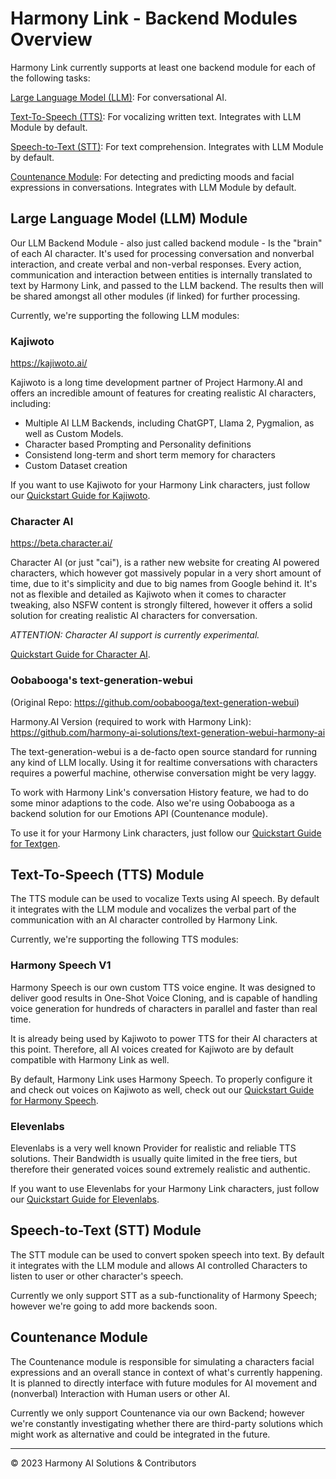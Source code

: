 # Harmony Link - Backend Modules Overview

Harmony Link currently supports at least one backend module for each of the following tasks:

[Large Language Model (LLM)](#large-language-model-llm-module): For conversational AI.

[Text-To-Speech (TTS)](#text-to-speech-tts-module): For vocalizing written text. Integrates with LLM Module by default.

[Speech-to-Text (STT)](#speech-to-text-stt-module): For text comprehension. Integrates with LLM Module by default.

[Countenance Module](#countenance-module): For detecting and predicting moods and facial expressions in conversations. Integrates with LLM Module by default.


## Large Language Model (LLM) Module
Our LLM Backend Module - also just called backend module - Is the "brain" of each AI character. It's used for processing
conversation and nonverbal interaction, and create verbal and non-verbal responses. Every action, communication and
interaction between entities is internally translated to text by Harmony Link, and passed to the LLM backend.
The results then will be shared amongst all other modules (if linked) for further processing.

Currently, we're supporting the following LLM modules:

### Kajiwoto
https://kajiwoto.ai/

Kajiwoto is a long time development partner of Project Harmony.AI and offers an incredible amount of features for creating
realistic AI characters, including:

- Multiple AI LLM Backends, including ChatGPT, Llama 2, Pygmalion, as well as Custom Models.
- Character based Prompting and Personality definitions
- Consistend long-term and short term memory for characters
- Custom Dataset creation

If you want to use Kajiwoto for your Harmony Link characters, just follow our
[Quickstart Guide for Kajiwoto](https://project-harmony.youtrack.cloud/articles/HARMONY-A-7/Quickstart#kajiwoto-setup).

### Character AI
https://beta.character.ai/

Character AI (or just "cai"), is a rather new website for creating AI powered characters, which however got massively
popular in a very short amount of time, due to it's simplicity and due to big names from Google behind it.
It's not as flexible and detailed as Kajiwoto when it comes to character tweaking, also NSFW content is strongly filtered,
however it offers a solid solution for creating realistic AI characters for conversation.

*ATTENTION: Character AI support is currently experimental.*

[Quickstart Guide for Character AI](https://project-harmony.youtrack.cloud/articles/HARMONY-A-7/Quickstart#character-ai-setup).

### Oobabooga's text-generation-webui
(Original Repo: https://github.com/oobabooga/text-generation-webui)

Harmony.AI Version (required to work with Harmony Link): https://github.com/harmony-ai-solutions/text-generation-webui-harmony-ai

The text-generation-webui is a de-facto open source standard for running any kind of LLM locally.
Using it for realtime conversations with characters requires a powerful machine, otherwise conversation might be very 
laggy.

To work with Harmony Link's conversation History feature, we had to do some minor adaptions to the code. Also we're using
Oobabooga as a backend solution for our Emotions API (Countenance module). 

To use it for your Harmony Link characters, just follow our
[Quickstart Guide for Textgen](https://project-harmony.youtrack.cloud/articles/HARMONY-A-7/Quickstart#oobabooga-textgen-setup-only-for-advances-users).


## Text-To-Speech (TTS) Module
The TTS module can be used to vocalize Texts using AI speech. By default it integrates with the LLM module and vocalizes
the verbal part of the communication with an AI character controlled by Harmony Link.

Currently, we're supporting the following TTS modules:

### Harmony Speech V1
Harmony Speech is our own custom TTS voice engine. It was designed to deliver good results in One-Shot Voice Cloning, and
is capable of handling voice generation for hundreds of characters in parallel and faster than real time.

It is already being used by Kajiwoto to power TTS for their AI characters at this point. Therefore, all AI voices created
for Kajiwoto are by default compatible with Harmony Link as well.

By default, Harmony Link uses Harmony Speech. To properly configure it and check out voices on Kajiwoto as well, check
out our [Quickstart Guide for Harmony Speech](https://project-harmony.youtrack.cloud/articles/HARMONY-A-7/Quickstart#tts-using-harmony-speech).

### Elevenlabs
Elevenlabs is a very well known Provider for realistic and reliable TTS solutions. Their Bandwidth is usually quite limited
in the free tiers, but therefore their generated voices sound extremely realistic and authentic.

If you want to use Elevenlabs for your Harmony Link characters, just follow our
[Quickstart Guide for Elevenlabs](https://project-harmony.youtrack.cloud/articles/HARMONY-A-7/Quickstart#tts-using-elevenlabs).

## Speech-to-Text (STT) Module
The STT module can be used to convert spoken speech into text. By default it integrates with the LLM module and allows
AI controlled Characters to listen to user or other character's speech.

Currently we only support STT as a sub-functionality of Harmony Speech; however we're going to add more backends soon.

## Countenance Module
The Countenance module is responsible for simulating a characters facial expressions and an overall stance in context of
what's currently happening. It is planned to directly interface with future modules for AI movement and (nonverbal) Interaction
with Human users or other AI.

Currently we only support Countenance via our own Backend; however we're constantly investigating whether there are
third-party solutions which might work as alternative and could be integrated in the future.

---
&copy; 2023 Harmony AI Solutions & Contributors